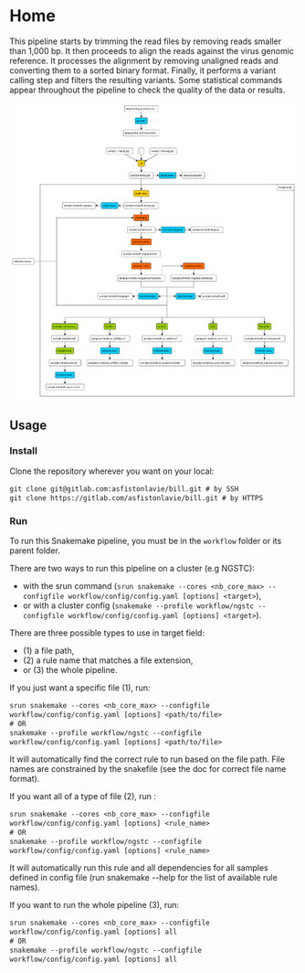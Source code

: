 # Home
 
This pipeline starts by trimming the read files by removing reads smaller than 1,000 bp. It then proceeds to align the reads against the virus genomic reference. It processes the alignment by removing unaligned reads and converting them to a sorted binary format. Finally, it performs a variant calling step and filters the resulting variants. Some statistical commands appear throughout the pipeline to check the quality of the data or results.

![pipeline](img/pipeline.svg "Pipeline")

## Usage

### Install

Clone the repository wherever you want on your local:

```
git clone git@gitlab.com:asfistonlavie/bill.git # by SSH
git clone https://gitlab.com/asfistonlavie/bill.git # by HTTPS
```

### Run

To run this Snakemake pipeline, you must be in the `workflow` folder or its parent folder.

There are two ways to run this pipeline on a cluster (e.g NGSTC):

- with the srun command (`srun snakemake --cores <nb_core_max> --configfile workflow/config/config.yaml [options] <target>`),
- or with a cluster config (`snakemake --profile workflow/ngstc --configfile workflow/config/config.yaml [options] <target>`).

There are three possible types to use in target field:

- (1) a file path,
- (2) a rule name that matches a file extension, 
- or (3) the whole pipeline.

If you just want a specific file (1), run: 
```
srun snakemake --cores <nb_core_max> --configfile workflow/config/config.yaml [options] <path/to/file>
# OR
snakemake --profile workflow/ngstc --configfile workflow/config/config.yaml [options] <path/to/file>
```
It will automatically find the correct rule to run based on the file path. File names are constrained by the snakefile (see the doc for correct file name format).

If you want all of a type of file (2), run :
```
srun snakemake --cores <nb_core_max> --configfile workflow/config/config.yaml [options] <rule_name>
# OR
snakemake --profile workflow/ngstc --configfile workflow/config/config.yaml [options] <rule_name>
```
It will automatically run this rule and all dependencies for all samples defined in config file (run snakemake --help for the list of available rule names).

If you want to run the whole pipeline (3), run:
```
srun snakemake --cores <nb_core_max> --configfile workflow/config/config.yaml [options] all
# OR
snakemake --profile workflow/ngstc --configfile workflow/config/config.yaml [options] all
```
